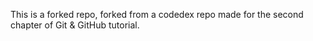 This is a forked repo, forked from a codedex repo made for the second chapter of Git & GitHub tutorial.
